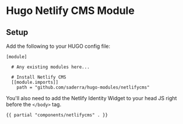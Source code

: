 # Hugo Netlify CMS Module

## Setup

Add the following to your HUGO config file: 

```
[module]
  
  # Any existing modules here...

  # Install Netlify CMS
  [[module.imports]]
    path = "github.com/saderra/hugo-modules/netlifycms"

```

You'll also need to add the Netlify Identity Widget to your head JS right before the `</body>` tag. 

```
{{ partial "components/netlifycms" . }}
```